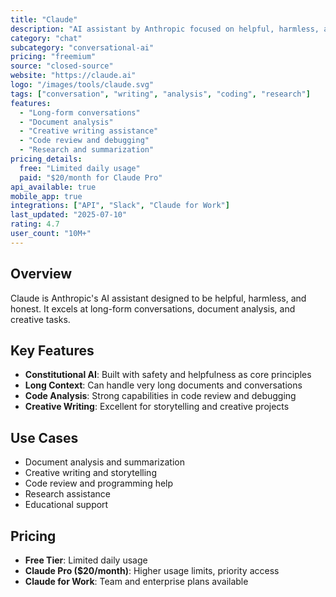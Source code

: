 ```yaml
---
title: "Claude"
description: "AI assistant by Anthropic focused on helpful, harmless, and honest interactions"
category: "chat"
subcategory: "conversational-ai"
pricing: "freemium"
source: "closed-source"
website: "https://claude.ai"
logo: "/images/tools/claude.svg"
tags: ["conversation", "writing", "analysis", "coding", "research"]
features:
  - "Long-form conversations"
  - "Document analysis"
  - "Creative writing assistance"
  - "Code review and debugging"
  - "Research and summarization"
pricing_details:
  free: "Limited daily usage"
  paid: "$20/month for Claude Pro"
api_available: true
mobile_app: true
integrations: ["API", "Slack", "Claude for Work"]
last_updated: "2025-07-10"
rating: 4.7
user_count: "10M+"
---
```


## Overview

Claude is Anthropic's AI assistant designed to be helpful, harmless, and honest. It excels at long-form conversations, document analysis, and creative tasks.

## Key Features

- **Constitutional AI**: Built with safety and helpfulness as core principles
- **Long Context**: Can handle very long documents and conversations
- **Code Analysis**: Strong capabilities in code review and debugging
- **Creative Writing**: Excellent for storytelling and creative projects

## Use Cases

- Document analysis and summarization
- Creative writing and storytelling
- Code review and programming help
- Research assistance
- Educational support

## Pricing

- **Free Tier**: Limited daily usage
- **Claude Pro ($20/month)**: Higher usage limits, priority access
- **Claude for Work**: Team and enterprise plans available
